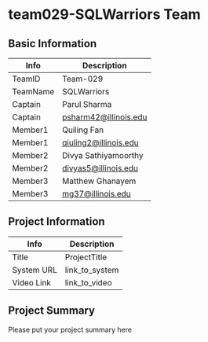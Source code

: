 # team029-SQLWarriors Team

## Basic Information

|   Info      |        Description     |
| ----------- | ---------------------- |
| TeamID      |         Team-029       |
| TeamName    |       SQLWarriors      |
| Captain     |       Parul Sharma     |
| Captain     |  psharm42@illinois.edu |
| Member1     |       Quiling Fan      | 
| Member1     |  qiuling2@illinois.edu |
| Member2     |   Divya Sathiyamoorthy |
| Member2     |  divyas5@illinois.edu  |
| Member3     |    Matthew Ghanayem    |
| Member3     |    mg37@illinois.edu   |

## Project Information

|   Info      |        Description     |
| ----------- | ---------------------- |
|  Title      |       ProjectTitle     |
| System URL  |      link_to_system    |
| Video Link  |      link_to_video     |

## Project Summary
Please put your project summary here
